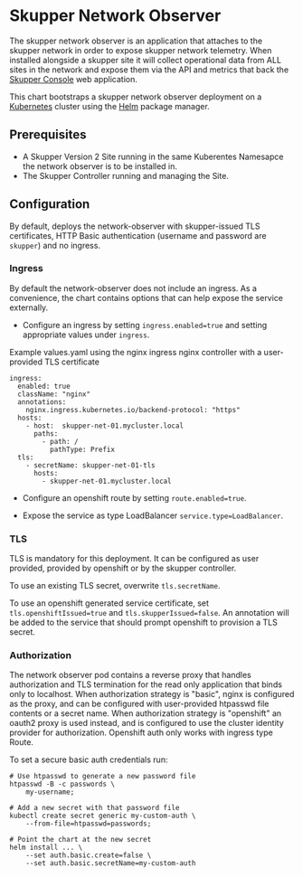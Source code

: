 # Skupper Network Observer

The skupper network observer is an application that attaches to the skupper
network in order to expose skupper network telemetry. When installed alongside
a skupper site it will collect operational data from ALL sites in the network
and expose them via the API and metrics that back the [Skupper
Console](https://github.com/skupperproject/skupper-console) web application.

This chart bootstraps a skupper network observer deployment on a
[Kubernetes](http://kubernetes.io) cluster using the [Helm](https://helm.sh)
package manager.

## Prerequisites

- A Skupper Version 2 Site running in the same Kuberentes Namesapce the network
observer is to be installed in.
- The Skupper Controller running and managing the Site.

## Configuration

By default, deploys the network-observer with skupper-issued TLS certificates,
HTTP Basic authentication (username and password are `skupper`) and no ingress.

### Ingress

By default the network-observer does not include an ingress. As a convenience,
the chart contains options that can help expose the service externally.

* Configure an ingress by setting `ingress.enabled=true` and setting appropriate
values under `ingress`.

Example values.yaml using the nginx ingress nginx controller with a
user-provided TLS certificate
```
ingress:
  enabled: true
  className: "nginx"
  annotations:
    nginx.ingress.kubernetes.io/backend-protocol: "https"
  hosts:
    - host:  skupper-net-01.mycluster.local
      paths:
        - path: /
          pathType: Prefix
  tls:
    - secretName: skupper-net-01-tls
      hosts:
        - skupper-net-01.mycluster.local
```

* Configure an openshift route by setting `route.enabled=true`.

* Expose the service as type LoadBalancer `service.type=LoadBalancer`.

### TLS

TLS is mandatory for this deployment. It can be configured as user provided, provided
by openshift or by the skupper controller.

To use an existing TLS secret, overwrite `tls.secretName`.

To use an openshift generated service certificate, set
`tls.openshiftIssued=true` and `tls.skupperIssued=false`. An annotation will be
added to the service that should prompt openshift to provision a TLS secret.

### Authorization

The network observer pod contains a reverse proxy that handles authorization
and TLS termination for the read only application that binds only to localhost.
When authorization strategy is "basic", nginx is configured as the proxy, and
can be configured with user-provided htpasswd file contents or a secret name.
When authorization strategy is "openshift" an oauth2 proxy is used instead, and
is configured to use the cluster identity provider for authorization. Openshift
auth only works with ingress type Route.

To set a secure basic auth credentials run:
```
# Use htpasswd to generate a new password file
htpasswd -B -c passwords \
    my-username;

# Add a new secret with that password file
kubectl create secret generic my-custom-auth \
    --from-file=htpasswd=passwords;

# Point the chart at the new secret
helm install ... \
    --set auth.basic.create=false \
    --set auth.basic.secretName=my-custom-auth
```
